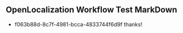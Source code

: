 ## OpenLocalization Workflow Test MarkDown
* f063b88d-8c7f-4981-bcca-4833744f6d9f thanks!

<!--HONumber=Aug16_HO1-->



